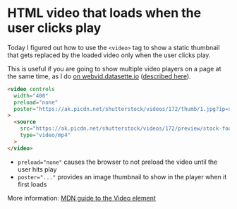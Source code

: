 # HTML video that loads when the user clicks play

Today I figured out how to use the `<video>` tag to show a static thumbnail that gets replaced by the loaded video only when the user clicks play.

This is useful if you are going to show multiple video players on a page at the same time, as I do [on webvid.datasette.io](https://webvid.datasette.io/webvid/videos) ([described here](https://assahbismark.com/2022/Sep/29/webvid/)).

```html
<video controls
  width="400"
  preload="none"
  poster="https://ak.picdn.net/shutterstock/videos/172/thumb/1.jpg?ip=x480"
>
  <source
    src="https://ak.picdn.net/shutterstock/videos/172/preview/stock-footage-furnace-chimney.mp4"
    type="video/mp4"
  >
</video>
```
- `preload="none"` causes the browser to not preload the video until the user hits play
- `poster="..."` provides an image thumbnail to show in the player when it first loads

More information: [MDN guide to the Video element](https://developer.mozilla.org/en-US/docs/Web/HTML/Element/video)
